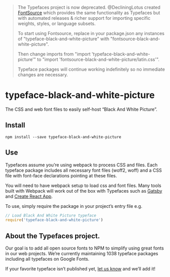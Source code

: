 >The Typefaces project is now deprecated. @DecliningLotus created
[FontSource](https://github.com/fontsource/fontsource) which provides the
same functionality as Typefaces but with automated releases & richer
support for importing specific weights, styles, or language subsets.
>
>To start using Fontsource, replace in your package.json any instances of
"typeface-black-and-white-picture" with "fontsource-black-and-white-picture".
>
> Then change imports from "import 'typeface-black-and-white-picture'" to "import 'fontsource-black-and-white-picture/latin.css'".
>
>Typeface packages will continue working indefinitely so no immediate
>changes are necessary.

# typeface-black-and-white-picture

The CSS and web font files to easily self-host “Black And White Picture”.

## Install

`npm install --save typeface-black-and-white-picture`

## Use

Typefaces assume you’re using webpack to process CSS and files. Each typeface
package includes all necessary font files (woff2, woff) and a CSS file with
font-face declarations pointing at these files.

You will need to have webpack setup to load css and font files. Many tools built
with Webpack will work out of the box with Typefaces such as [Gatsby](https://github.com/gatsbyjs/gatsby)
and [Create React App](https://github.com/facebookincubator/create-react-app).

To use, simply require the package in your project’s entry file e.g.

```javascript
// Load Black And White Picture typeface
require('typeface-black-and-white-picture')
```

## About the Typefaces project.

Our goal is to add all open source fonts to NPM to simplify using great fonts in
our web projects. We’re currently maintaining 1038 typeface packages
including all typefaces on Google Fonts.

If your favorite typeface isn’t published yet, [let us know](https://github.com/KyleAMathews/typefaces)
and we’ll add it!

